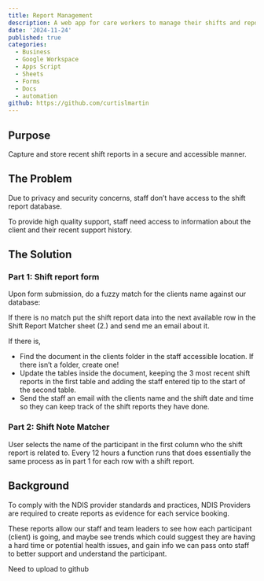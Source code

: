 ```yaml
---
title: Report Management
description: A web app for care workers to manage their shifts and reporting.
date: '2024-11-24'
published: true
categories:
  - Business
  - Google Workspace
  - Apps Script
  - Sheets
  - Forms
  - Docs
  - automation
github: https://github.com/curtislmartin
---
```


## Purpose

Capture and store recent shift reports in a secure and accessible manner.

## The Problem

Due to privacy and security concerns, staff don’t have access to the shift report database.

To provide high quality support, staff need access to information about the client and their recent support history.

## The Solution

### Part 1: Shift report form

Upon form submission, do a fuzzy match for the clients name against our database:

If there is no match put the shift report data into the next available row in the Shift Report Matcher sheet (2.) and send me an email about it.

If there is,

- Find the document in the clients folder in the staff accessible location. If there isn’t a folder, create one!
- Update the tables inside the document, keeping the 3 most recent shift reports in the first table and adding the staff entered tip to the start of the second table.
- Send the staff an email with the clients name and the shift date and time so they can keep track of the shift reports they have done.

### Part 2: Shift Note Matcher

User selects the name of the participant in the first column who the shift report is related to. Every 12 hours a function runs that does essentially the same process as in part 1 for each row with a shift report.

## Background

To comply with the NDIS provider standards and practices, NDIS Providers are required to create reports as evidence for each service booking.

These reports allow our staff and team leaders to see how each participant (client) is going, and maybe see trends which could suggest they are having a hard time or potential health issues, and gain info we can pass onto staff to better support and understand the participant.

Need to upload to github
